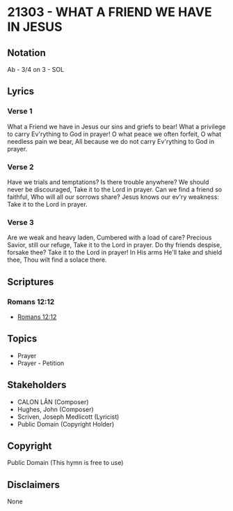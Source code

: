# 21303 - WHAT A FRIEND WE HAVE IN JESUS

## Notation

Ab - 3/4 on 3 - SOL

## Lyrics

### Verse 1

What a Friend we have in Jesus our sins and griefs to bear! What a privilege to carry Ev'rything to God in prayer! O what peace we often forfeit, O what needless pain we bear, All because we do not carry Ev'rything to God in prayer.

### Verse 2

Have we trials and temptations? Is there trouble anywhere? We should never be discouraged, Take it to the Lord in prayer. Can we find a friend so faithful, Who will all our sorrows share? Jesus knows our ev'ry weakness: Take it to the Lord in prayer.


### Verse 3

Are we weak and heavy laden, Cumbered with a load of care? Precious Savior, still our refuge, Take it to the Lord in prayer. Do thy friends despise, forsake thee? Take it to the Lord in prayer! In His arms He'll take and shield thee, Thou wilt find a solace there.


## Scriptures

### Romans 12:12

- [Romans 12:12](https://www.biblegateway.com/passage/?search=Romans%2012%3A12)


## Topics

- Prayer
- Prayer - Petition

## Stakeholders

- CALON LÂN (Composer)
- Hughes, John (Composer)
- Scriven, Joseph Medlicott (Lyricist)
- Public Domain (Copyright Holder)

## Copyright

Public Domain
(This hymn is free to use)

## Disclaimers

None

